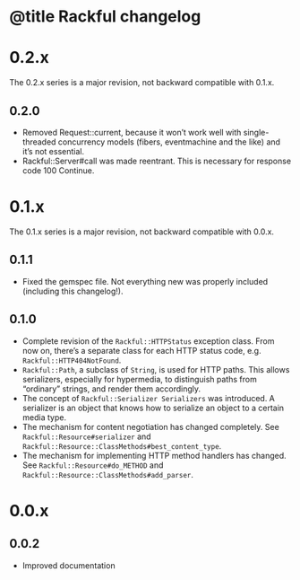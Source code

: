 # @title Rackful changelog

0.2.x
=====
The 0.2.x series is a major revision, not backward compatible with 0.1.x.

0.2.0
-----
*   Removed Request::current, because it won’t work well with single-threaded
    concurrency models (fibers, eventmachine and the like) and it’s not essential.
*   Rackful::Server#call was made reentrant. This is necessary for response code
    100 Continue.

0.1.x
=====
The 0.1.x series is a major revision, not backward compatible with 0.0.x.

0.1.1
-----
*   Fixed the gemspec file. Not everything new was properly included (including
    this changelog!).

0.1.0
-----
*   Complete revision of the `Rackful::HTTPStatus` exception class. From now on, there’s
    a separate class for each HTTP status code, e.g. `Rackful::HTTP404NotFound`.
*   `Rackful::Path`, a subclass of `String`, is used for HTTP paths. This allows
    serializers, especially for hypermedia, to distinguish paths from “ordinary”
    strings, and render them accordingly.
*   The concept of `Rackful::Serializer Serializers` was introduced. A serializer
    is an object that knows how to serialize an object to a certain media type.
*   The mechanism for content negotiation has changed completely. See
    `Rackful::Resource#serializer` and `Rackful::Resource::ClassMethods#best_content_type`.
*   The mechanism for implementing HTTP method handlers has changed. See
    `Rackful::Resource#do_METHOD` and `Rackful::Resource::ClassMethods#add_parser`.

0.0.x
=====

0.0.2
-----
*   Improved documentation